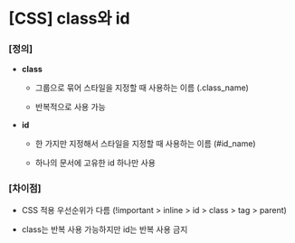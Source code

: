 # [CSS] class와 id

### [정의]

- **class**
  
  - 그룹으로 묶어 스타일을 지정할 때 사용하는 이름 (.class_name)
  
  - 반복적으로 사용 가능

- **id**
  
  - 한 가지만 지정해서 스타일을 지정할 때 사용하는 이름 (#id_name)
  
  - 하나의 문서에 고유한 id 하나만 사용

### [차이점]

- CSS 적용 우선순위가 다름 (!important > inline > id > class > tag > parent)

- class는 반복 사용 가능하지만 id는 반복 사용 금지


